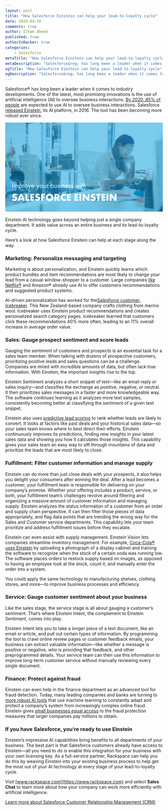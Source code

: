 ```yaml
---
layout: post
title: "How Salesforce Einstein can help your lead-to-loyalty cycle"
date: 2020-04-20
comments: true
author: Ilham Ahmed
published: true
authorIsRacker: true
categories:
    - Salesforce
metaTitle: "How Salesforce Einstein can help your lead-to-loyalty cycle"
metaDescription: "Salesforce&reg; has long been a leader when it comes to industry developments. One of the latest, most promising innovations is the use of artificial intelligence (AI) to oversee business interactions."
ogTitle: "How Salesforce Einstein can help your lead-to-loyalty cycle"
ogDescription: "Salesforce&reg; has long been a leader when it comes to industry developments. One of the latest, most promising innovations is the use of artificial intelligence (AI) to oversee business interactions."
---
```


Salesforce&reg; has long been a leader when it comes to industry developments. One of the latest, most promising
innovations is the use of artificial intelligence (AI) to oversee business interactions. [By 2020, 85% of people](https://hbr.org/2016/06/why-salespeople-need-to-develop-machine-intelligence)
are expected to use AI to oversee business interactions. Salesforce [released Einstein](https://www.salesforce.com/blog/2016/09/introducing-salesforce-einstein.html),
its AI platform, in 2016. The tool has been becoming more robust ever since.

<!--more-->

![](photo1.png)


Einstein AI technology goes beyond helping just a single
company department. It adds value across an entire business and its lead-to-loyalty cycle.

Here’s a look at how Salesforce Einstein can help at each stage along the way.

### Marketing: Personalize messaging and targeting

Marketing is about personalization, and Einstein quickly learns which product bundles and item
recommendations are most likely to change your lead from a casual window-shopper to a customer. Large companies
[like Netflix&reg;](https://www.wired.co.uk/article/how-do-netflixs-algorithms-work-machine-learning-helps-to-predict-what-viewers-will-like)
and Amazon&reg; already use AI to offer customers recommendations and suggested product systems.

AI-driven personalization has worked for the[Salesforce customer, Icebreaker](https://www.salesforce.com/customer-success-stories/icebreaker/).
This New Zealand-based company crafts clothing from merino wool. Icebreaker uses Einstein product recommendations and
creates personalized search category pages. Icebreaker learned that customers click these recommendations 40% more often,
leading to an 11% overall increase in average order value.

### Sales: Gauge prospect sentiment and score leads

Gauging the sentiment of customers and prospects is an essential task for a sales team member. When talking with dozens
of prospective customers, prioritizing positive leads and sales questions can be a challenge. Companies are mired with incredible amounts of
data, but often lack true information. With Einstein, the important insights rise to the top.

Einstein Sentiment analyzes a short snippet of text&mdash;like an email reply or sales inquiry&mdash;and classifies the exchange as
positive, negative, or neutral. It then prioritizes sales messages in a faster and more knowledgeable way. The software continues
learning as it analyzes more text samples, consistently becoming better at classifying the sentiment of a given text snippet.

Einstein also uses [predictive lead scoring](https://www.salesforce.com/content/dam/web/en_us/www/documents/datasheets/sales-cloud-einstein-leadscoring.pdf)
to rank whether leads are likely to convert. It looks at factors like past deals and your historical sales data&mdash;so
your sales team knows where to best direct their efforts. Einstein continuously
improves its predictions, finding new insights in your latest sales data and showing you how it calculates those insights. This capability
gives your sales team an easy way to sift through mountains of data and prioritize the leads that are most likely to close.

### Fulfillment: Filter customer information and manage supply

Einstein can do more than just close deals with your prospects, it also helps you delight your
consumers after winning the deal. After a lead becomes a customer, your fulfillment team is responsible for
delivering on your company’s promise. Whether your offering includes a product, service, or both, your fulfillment team’s challenges
revolve around filtering and organizing a massive amount of customer information and managing supply. Einstein analyzes the status
information of a customer from an order and supply chain perspective. It can then filter those pieces of data appropriately, and
flag data points that are trending the wrong way for the Sales and Customer service departments. This capability lets your team prioritize and address fulfillment
issues before they escalate.

Einstein can even assist with supply management. Einstein Vision lets companies streamline
inventory management. For example, [Coca-Cola&reg; uses Einstein](https://diginomica.com/salesforce-captures-the-limits-of-ai-in-a-coca-cola-cooler)
by uploading a photograph of a display cabinet and training the software
to recognize when the stock of a certain soda was running low. The software places orders to restock supply based on images,
as opposed to having an employee look at the stock, count it, and manually enter the order into a system.

You could apply the same technology to manufacturing shelves, clothing stores, and more&mdash;to improve business processes and efficiency.

### Service: Gauge customer sentiment about your business

Like the sales stage, the service stage is all about gauging a customer’s sentiment. That’s where Einstein Intent, the complement to Einstein Sentiment,
comes into play.

Einstein Intent lets you to take a longer piece of a text document, like an email or article, and pull out certain types of information.
By programming the tool to crawl online review pages or customer feedback emails, your business can extract valuable information&mdash;like whether a message is
positive or negative, who is providing that feedback, and other preprogrammed details. Your service team can then use this information to improve long-term customer service
without manually reviewing every single document.

### Finance: Protect against fraud

Einstein can even help in the finance department as an advanced tool for fraud detection. Today, many leading companies and banks are turning to
[more robust AI tools](https://www.cnbc.com/2016/10/11/lloyds-uses-google-backed-ai-to-detect-phone-fraudsters.html) that use machine learning
to constantly adapt and protect a company’s system from increasingly complex online
fraud. Einstein gives [small businesses equal access](https://www.salesforce.com/products/einstein/overview/) to the fraud protection measures that larger companies pay millions to obtain.

### If you have Salesforce, you’re ready to use Einstein

Einstein’s impressive AI capabilities bring benefits to all departments of your business. The best part is that Salesforce customers already
have access to Einstein&mdash;all you need to do is enable this integration for your business with your own licensing key. As a full-service
partner, Rackspace can help you do this by weaving Einstein into your existing business process to help get the most out of
your AI technology at every stage of your lead-to-loyalty cycle.

Visit [www.rackspace.com](https://www.rackspace.com) and select **Sales Chat** to learn more about how your company can work more efficiently with artificial intelligence.

<a class="cta teal" id="cta" href="https://www.rackspace.com/salesforce">Learn more about Salesforce Customer Relationship Management (CRM)</a>


